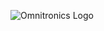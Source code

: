 ![Omnitronics Logo](https://www.omnitronicsworld.com/wp-content/uploads/2019/09/2019-Omnitronics-Logo-CMYK.png)